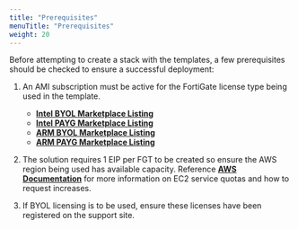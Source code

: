 ```yaml
---
title: "Prerequisites"
menuTitle: "Prerequisites"
weight: 20
---
```


Before attempting to create a stack with the templates, a few prerequisites should be checked to ensure a successful deployment:
1.	An AMI subscription must be active for the FortiGate license type being used in the template.
    * [**Intel BYOL Marketplace Listing**](https://aws.amazon.com/marketplace/pp/prodview-lvfwuztjwe5b2)
    * [**Intel PAYG Marketplace Listing**](https://aws.amazon.com/marketplace/pp/prodview-wory773oau6wq)
    * [**ARM BYOL Marketplace Listing**](https://aws.amazon.com/marketplace/pp/prodview-ccnrlwz74uwgk)
    * [**ARM PAYG Marketplace Listing**](https://aws.amazon.com/marketplace/pp/prodview-ohcnwr7nr2icy)

2.	The solution requires 1 EIP per FGT to be created so ensure the AWS region being used has available capacity.  Reference [**AWS Documentation**](https://docs.aws.amazon.com/AWSEC2/latest/UserGuide/ec2-resource-limits.html) for more information on EC2 service quotas and how to request increases.

3.	If BYOL licensing is to be used, ensure these licenses have been registered on the support site.
